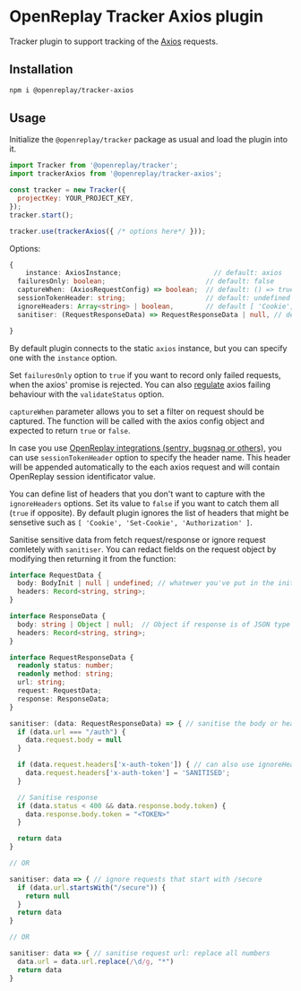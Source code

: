 # OpenReplay Tracker Axios plugin

Tracker plugin to support tracking of the [Axios](https://axios-http.com/) requests.

## Installation

```bash
npm i @openreplay/tracker-axios
```

## Usage

Initialize the `@openreplay/tracker` package as usual and load the plugin into it.

```js
import Tracker from '@openreplay/tracker';
import trackerAxios from '@openreplay/tracker-axios';

const tracker = new Tracker({
  projectKey: YOUR_PROJECT_KEY,
});
tracker.start();

tracker.use(trackerAxios({ /* options here*/ }));
```
Options:

```ts
{
	instance: AxiosInstance;                       // default: axios
  failuresOnly: boolean;                         // default: false
  captureWhen: (AxiosRequestConfig) => boolean;  // default: () => true
  sessionTokenHeader: string;                    // default: undefined
  ignoreHeaders: Array<string> | boolean,        // default [ 'Cookie', 'Set-Cookie', 'Authorization' ]
  sanitiser: (RequestResponseData) => RequestResponseData | null, // default: undefined

}
```

By default plugin connects to the static `axios` instance, but you can specify one with the `instance` option.

Set `failuresOnly` option to `true` if you want to record only failed requests, when the axios' promise is rejected. You can also [regulate](https://github.com/axios/axios#request-config) axios failing behaviour with the `validateStatus` option.

`captureWhen` parameter allows you to set a filter on request should be captured. The function will be called with the axios config object and expected to return `true` or `false`.

In case you use [OpenReplay integrations (sentry, bugsnag or others)](https://docs.openreplay.com/integrations), you can use `sessionTokenHeader` option to specify the header name. This header will be appended automatically to the each axios request and will contain OpenReplay session identificator value.

You can define list of headers that you don't want to capture with the `ignoreHeaders` options. Set its value to `false` if you want to catch them all (`true` if opposite). By default plugin ignores the list of headers that might be sensetive such as `[ 'Cookie', 'Set-Cookie', 'Authorization' ]`.

Sanitise sensitive data from fetch request/response or ignore request comletely with `sanitiser`. You can redact fields on the request object by modifying then returning it from the function:

```typescript
interface RequestData {
  body: BodyInit | null | undefined; // whatewer you've put in the init.body in fetch(url, init)
  headers: Record<string, string>;
}

interface ResponseData {
  body: string | Object | null;  // Object if response is of JSON type
  headers: Record<string, string>;
}

interface RequestResponseData {
  readonly status: number;
  readonly method: string;
  url: string;
  request: RequestData;
  response: ResponseData;
}

sanitiser: (data: RequestResponseData) => { // sanitise the body or headers
  if (data.url === "/auth") {
    data.request.body = null
  }

  if (data.request.headers['x-auth-token']) { // can also use ignoreHeaders option instead
    data.request.headers['x-auth-token'] = 'SANITISED';
  }

  // Sanitise response
  if (data.status < 400 && data.response.body.token) {
    data.response.body.token = "<TOKEN>"  
  }

  return data
}

// OR

sanitiser: data => { // ignore requests that start with /secure
  if (data.url.startsWith("/secure")) {
    return null
  }
  return data
}

// OR

sanitiser: data => { // sanitise request url: replace all numbers
  data.url = data.url.replace(/\d/g, "*")
  return data
}
```
